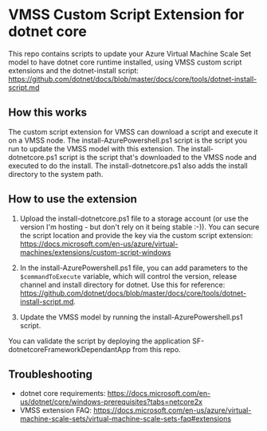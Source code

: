 # VMSS Custom Script Extension for dotnet core

This repo contains scripts to update your Azure Virtual Machine Scale Set model to have dotnet core runtime installed, using VMSS custom script extensions and the dotnet-install script: https://github.com/dotnet/docs/blob/master/docs/core/tools/dotnet-install-script.md

## How this works

The custom script extension for VMSS can download a script and execute it on a VMSS node. The install-AzurePowershell.ps1 script is the script you run to update the VMSS model with this extension. The install-dotnetcore.ps1 script is the script that's downloaded to the VMSS node and executed to do the install. The install-dotnetcore.ps1 also adds the install directory to the system path.

## How to use the extension

1. Upload the install-dotnetcore.ps1 file to a storage account (or use the version I'm hosting - but don't rely on it being stable :-)). You can secure the script location and provide the key via the custom script extension: https://docs.microsoft.com/en-us/azure/virtual-machines/extensions/custom-script-windows

1. In the install-AzurePowershell.ps1 file, you can add parameters to the `$commandToExecute` variable, which will control the version, release channel and install directory for dotnet. Use this for reference: https://github.com/dotnet/docs/blob/master/docs/core/tools/dotnet-install-script.md.

1. Update the VMSS model by running the install-AzurePowershell.ps1 script.

You can validate the script by deploying the application SF-dotnetcoreFrameworkDependantApp from this repo.

## Troubleshooting

- dotnet core requirements: https://docs.microsoft.com/en-us/dotnet/core/windows-prerequisites?tabs=netcore2x
- VMSS extension FAQ: https://docs.microsoft.com/en-us/azure/virtual-machine-scale-sets/virtual-machine-scale-sets-faq#extensions
